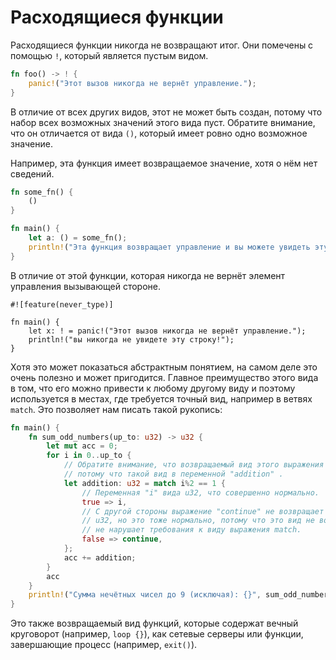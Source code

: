 # Расходящиеся функции

Расходящиеся функции никогда не возвращают итог. Они помечены с помощью `!`, который является пустым видом.

```rust
fn foo() -> ! {
    panic!("Этот вызов никогда не вернёт управление.");
}
```

В отличие от всех других видов, этот не может быть создан, потому что
набор всех возможных значений этого вида пуст. Обратите 
внимание, что он отличается от вида `()`, который 
имеет ровно одно возможное значение.

Например, эта функция имеет возвращаемое значение, хотя о нём
нет сведений.

```rust
fn some_fn() {
    ()
}

fn main() {
    let a: () = some_fn();
    println!("Эта функция возвращает управление и вы можете увидеть эту строку.")
}
```

В отличие от этой функции, которая никогда не вернёт элемент управления вызывающей стороне.

```rust,ignore
#![feature(never_type)]

fn main() {
    let x: ! = panic!("Этот вызов никогда не вернёт управление.");
    println!("вы никогда не увидете эту строку!");
}
```

Хотя это может показаться абстрактным понятием, на самом деле 
это очень полезно и может пригодится. Главное преимущество 
этого вида в том, что его можно привести к любому другому виду и 
поэтому используется в местах, где требуется точный вид, 
например в ветвях `match`. Это позволяет нам писать 
такой рукопись:

```rust
fn main() {
    fn sum_odd_numbers(up_to: u32) -> u32 {
        let mut acc = 0;
        for i in 0..up_to {
            // Обратите внимание, что возвращаемый вид этого выражения match должен быть u32
            // потому что такой вид в переменной "addition" .
            let addition: u32 = match i%2 == 1 {
                // Переменная "i" вида u32, что совершенно нормально.
                true => i,
                // С другой стороны выражение "continue" не возвращает
                // u32, но это тоже нормально, потому что это вид не возвращающий управление,
                // не нарушает требования к виду выражения match.
                false => continue,
            };
            acc += addition;
        }
        acc
    }
    println!("Сумма нечётных чисел до 9 (исключая): {}", sum_odd_numbers(9));
}
```

Это также возвращаемый вид функций, которые содержат вечный 
круговорот (например,  `loop {}`), как сетевые серверы или 
функции, завершающие процесс (например,  `exit()`).
